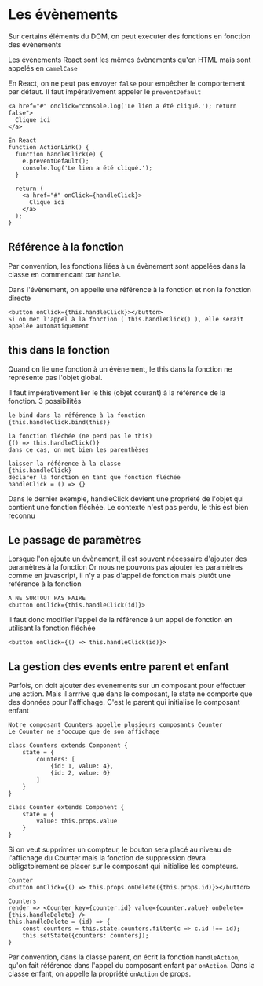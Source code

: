 # Les évènements

Sur certains éléments du DOM, on peut executer des fonctions en fonction des évènements

Les évènements React sont les mêmes évènements qu'en HTML mais sont appelés en ``camelCase``

En React, on ne peut pas envoyer ``false`` pour empêcher le comportement par défaut.
Il faut impérativement appeler le ``preventDefault``

    <a href="#" onclick="console.log('Le lien a été cliqué.'); return false">
      Clique ici
    </a>
    
    En React
    function ActionLink() {
      function handleClick(e) {
        e.preventDefault();
        console.log('Le lien a été cliqué.');
      }
    
      return (
        <a href="#" onClick={handleClick}>
          Clique ici
        </a>
      );
    }


## Référence à la fonction
Par convention, les fonctions liées à un évènement sont appelées dans la classe en commencant par ``handle``.

Dans l'évènement, on appelle une référence à la fonction et non la fonction directe
    
    <button onClick={this.handleClick}></button>
    Si on met l'appel à la fonction ( this.handleClick() ), elle serait appelée automatiquement


## this dans la fonction
Quand on lie une fonction à un évènement, le this dans la fonction ne représente pas l'objet global.

Il faut impérativement lier le this (objet courant) à la référence de la fonction.
3 possibilités

    le bind dans la référence à la fonction
    {this.handleClick.bind(this)}
    
    la fonction fléchée (ne perd pas le this)
    {() => this.handleClick()}
    dans ce cas, on met bien les parenthèses
    
    laisser la référence à la classe 
    {this.handleClick}
    déclarer la fonction en tant que fonction fléchée
    handleClick = () => {}

Dans le dernier exemple, handleClick devient une propriété de l'objet qui contient une fonction fléchée.
Le contexte n'est pas perdu, le this est bien reconnu


## Le passage de paramètres
Lorsque l'on ajoute un évènement, il est souvent nécessaire d'ajouter des paramètres à la fonction
Or nous ne pouvons pas ajouter les paramètres comme en javascript, il n'y a pas d'appel de fonction mais plutôt une référence à la fonction

    A NE SURTOUT PAS FAIRE
    <button onClick={this.handleClick(id)}>

Il faut donc modifier l'appel de la référence à un appel de fonction en utilisant la fonction fléchée
    
    <button onClick={() => this.handleClick(id)}>


## La gestion des events entre parent et enfant
Parfois, on doit ajouter des evenements sur un composant pour effectuer une action.
Mais il arrrive que dans le composant, le state ne comporte que des données pour l'affichage.
C'est le parent qui initialise le composant enfant

    Notre composant Counters appelle plusieurs composants Counter
    Le Counter ne s'occupe que de son affichage
    
    class Counters extends Component {
        state = {
            counters: [
                {id: 1, value: 4},
                {id: 2, value: 0}
            ]
        }
    }
    
    class Counter extends Component {
        state = {
            value: this.props.value
        }
    }

Si on veut supprimer un compteur, le bouton sera placé au niveau de l'affichage du Counter mais la fonction de suppression devra obligatoirement se placer sur le composant qui initialise les compteurs.

    Counter
    <button onClick={() => this.props.onDelete({this.props.id)}></button>
    
    Counters
    render => <Counter key={counter.id} value={counter.value} onDelete={this.handleDelete} />
    this.handleDelete = (id) => {
        const counters = this.state.counters.filter(c => c.id !== id);
        this.setState({counters: counters});
    }
    
Par convention, dans la classe parent, on écrit la fonction ``handleAction``, qu'on fait référence dans l'appel du composant enfant par ``onAction``.
Dans la classe enfant, on appelle la propriété ``onAction`` de props.


